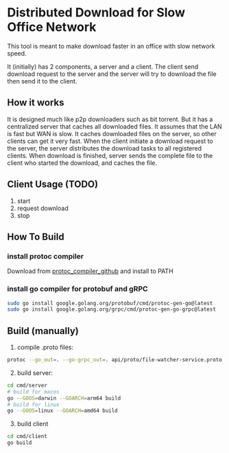 # Distributed Download for Slow Office Network

This tool is meant to make download faster in an office with slow network speed.

It (initially) has 2 components, a server and a client.
The client send download request to the server and the server will try to download the file then send it to the client.

## How it works

It is designed much like p2p downloaders such as bit torrent. But it has a centralized server that caches all downloaded files.
It assumes that the LAN is fast but WAN is slow.
It caches downloaded files on the server, so other clients can get it very fast.
When the client initiate a download request to the server, the server distributes the download tasks to all registered clients. When download is finished, server sends the complete file to the client who started the download, and caches the file.

## Client Usage (TODO)

1. start
2. request download
3. stop

## How To Build

### install protoc compiler

Download from [protoc_compiler_github](https://github.com/protocolbuffers/protobuf/releases) and install to PATH

### install go compiler for protobuf and gRPC

``` bash
sudo go install google.golang.org/protobuf/cmd/protoc-gen-go@latest
sudo go install google.golang.org/grpc/cmd/protoc-gen-go-grpc@latest
```

## Build (manually)

1. compile .proto files:

``` bash
protoc --go_out=. --go-grpc_out=. api/proto/file-watcher-service.proto
```

2. build server:

``` bash
cd cmd/server
# build for macos
go --GOOS=darwin --GOARCH=arm64 build
# build for linux
go --GOOS=linux --GOARCH=amd64 build
```

3. build client

``` bash
cd cmd/client
go build
```
